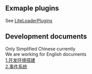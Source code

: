 ## Exmaple plugins
See [LiteLoaderPlugins](https://github.com/LiteLDev/LiteLoaderPlugins)

## Development documents
Only Simplified Chinese currently  
We are working for English documents  
[1.开发环境搭建](https://forum.sakuralo.top/threads/liteloader-1.10/)  
[2.事件系统](https://forum.sakuralo.top/threads/liteloader-2.11/)